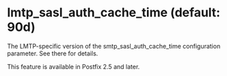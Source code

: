 # lmtp_sasl_auth_cache_time (default: 90d)
 The LMTP-specific version of the smtp\_sasl\_auth\_cache\_time
configuration parameter. See there for details. 


 This feature is available in Postfix 2.5 and later. 


